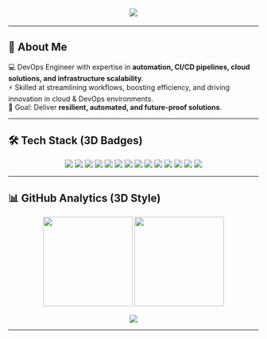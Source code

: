 <h1 align="center">
  <img src="https://readme-typing-svg.herokuapp.com?font=Orbitron&size=28&duration=4000&pause=1000&color=00F7FF&center=true&vCenter=true&width=900&lines=DevOps+Engineer;Jenkins+%7C+Oracle+%7C+GitHub+Copilot;MSSQL+%7C+Linux+%7C+Ansible;Git+%26+GitHub+%7C+CI%2FCD;Docker+%7C+AutoSys+%7C+LoanIQ" />
</h1>

---

## 🌌 About Me
💻 DevOps Engineer with expertise in **automation, CI/CD pipelines, cloud solutions, and infrastructure scalability**.  
⚡ Skilled at streamlining workflows, boosting efficiency, and driving innovation in cloud & DevOps environments.  
🎯 Goal: Deliver **resilient, automated, and future-proof solutions**.  

---

## 🛠️ Tech Stack (3D Badges)

<p align="center">
  <img src="https://img.shields.io/badge/DevOps-%2300ADD8.svg?style=for-the-badge&logo=devops&logoColor=white" />
  <img src="https://img.shields.io/badge/Jenkins-D24939?style=for-the-badge&logo=jenkins&logoColor=white" />
  <img src="https://img.shields.io/badge/Oracle-F80000?style=for-the-badge&logo=oracle&logoColor=white" />
  <img src="https://img.shields.io/badge/GitHub_Copilot-000000?style=for-the-badge&logo=githubcopilot&logoColor=white" />
  <img src="https://img.shields.io/badge/MSSQL-CC2927?style=for-the-badge&logo=microsoftsqlserver&logoColor=white" />
  <img src="https://img.shields.io/badge/Linux-FCC624?style=for-the-badge&logo=linux&logoColor=black" />
  <img src="https://img.shields.io/badge/AWS-FF9900?style=for-the-badge&logo=amazonaws&logoColor=white" />
  <img src="https://img.shields.io/badge/Ansible-EE0000?style=for-the-badge&logo=ansible&logoColor=white" />
  <img src="https://img.shields.io/badge/Git-F05032?style=for-the-badge&logo=git&logoColor=white" />
  <img src="https://img.shields.io/badge/GitHub-181717?style=for-the-badge&logo=github&logoColor=white" />
  <img src="https://img.shields.io/badge/CI%2FCD-0A0A0A?style=for-the-badge&logo=gitlab&logoColor=orange" />
  <img src="https://img.shields.io/badge/Docker-2496ED?style=for-the-badge&logo=docker&logoColor=white" />
  <img src="https://img.shields.io/badge/AutoSys-005571?style=for-the-badge&logo=automation&logoColor=white" />
  <img src="https://img.shields.io/badge/LoanIQ-2D2E83?style=for-the-badge&logo=ibm&logoColor=white" />
</p>

---

## 📊 GitHub Analytics (3D Style)

<p align="center">
  <img src="https://github-readme-stats.vercel.app/api?username=merajpathanAK&show_icons=true&theme=tokyonight&hide_border=true&bg_color=0D1117&border_radius=15&count_private=true" height="180" />
  <img src="https://github-readme-streak-stats.herokuapp.com?user=merajpathanAK&theme=tokyonight&hide_border=true&background=0D1117&border_radius=15" height="180" />
</p>

<p align="center">
  <img src="https://github-readme-activity-graph.vercel.app/graph?username=merajpathanAK&theme=react-dark&hide_border=true&bg_color=0D1117&radius=15" />
</p>


---




